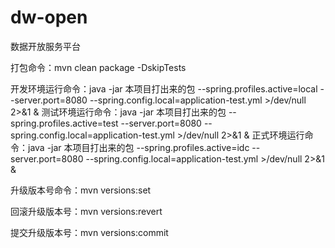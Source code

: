 # dw-open

数据开放服务平台


打包命令：mvn clean package -DskipTests

开发环境运行命令：java -jar 本项目打出来的包 --spring.profiles.active=local --server.port=8080 --spring.config.local=application-test.yml >/dev/null 2>&1 &
测试环境运行命令：java -jar 本项目打出来的包 --spring.profiles.active=test --server.port=8080 --spring.config.local=application-test.yml >/dev/null 2>&1 &
正式环境运行命令：java -jar 本项目打出来的包 --spring.profiles.active=idc --server.port=8080 --spring.config.local=application-test.yml >/dev/null 2>&1 &

升级版本号命令：mvn versions:set

回滚升级版本号：mvn versions:revert

提交升级版本号：mvn versions:commit
